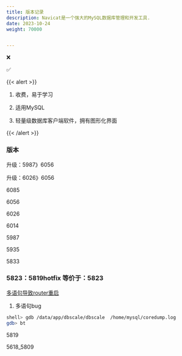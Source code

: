 ```yaml
---
title: 版本记录
description: Navicat是一个强大的MySQL数据库管理和开发工具.
date: 2023-10-24
weight: 70000


---
```


<style>
th, td {
  border: 1px solid rgb(190, 190, 190);
}
</style>

&#10060;

&#9989;

{{< alert >}}

1. 收费，易于学习

2. 适用MySQL

3. 轻量级数据库客户端软件，拥有图形化界面

{{< /alert >}}

 ### 版本


升级：5987》6056

升级：6026》6056


6085

6056

6026

6014

5987

5935

5833

### 5823：5819hotfix   等价于：5823
[多语句导致router重启](https://bbkv6krkep.feishu.cn/file/QiuYbo4JHo1FVMxWMh1ce29InK7)
1. 多语句bug



```bash
shell> gdb /data/app/dbscale/dbscale  /home/mysql/coredump.log
gdb> bt
```


5819

5618_5809















